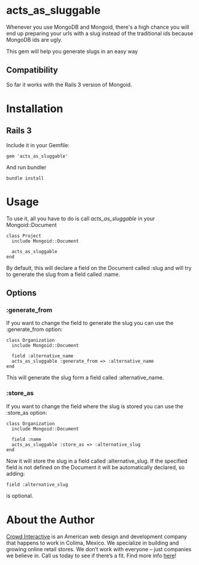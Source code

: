 # acts_as_sluggable

Whenever you use MongoDB and Mongoid, there's a high chance you will end up preparing your urls
with a slug instead of the traditional ids because MongoDB ids are ugly.

This gem will help you generate slugs in an easy way

## Compatibility

So far it works with the Rails 3 version of Mongoid.

# Installation

## Rails 3

Include it in your Gemfile:

    gem 'acts_as_sluggable'

And run bundler

    bundle install

# Usage

To use it, all you have to do is call *acts_as_sluggable* in your Mongoid::Document

    class Project
      include Mongoid::Document

      acts_as_sluggable
    end

By default, this will declare a field on the Document called :slug and will try to generate the slug from
a field called :name.

## Options

### :generate_from

If you want to change the field to generate the slug you can use the :generate_from option:

    class Organization
      include Mongoid::Document

      field :alternative_name
      acts_as_sluggable :generate_from => :alternative_name
    end

This will generate the slug form a field called :alternative_name.

### :store_as

If you want to change the field where the slug is stored you can use the :store_as option:

    class Organization
      include Mongoid::Document

      field :name
      acts_as_sluggable :store_as => :alternative_slug
    end

Now it will store the slug in a field called :alternative_slug. If the specified field is not defined
on the Document it will be automatically declared, so adding:

    field :alternative_slug

is optional.

# About the Author

[Crowd Interactive](http://www.crowdint.com) is an American web design and development company that happens to work in Colima, Mexico. 
We specialize in building and growing online retail stores. We don’t work with everyone – just companies we believe in. Call us today to see if there’s a fit.
Find more info [here](http://www.crowdint.com)!